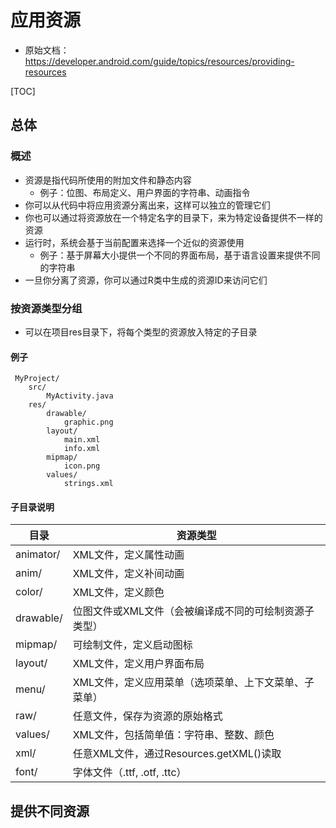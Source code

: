 

# 应用资源

* 原始文档：https://developer.android.com/guide/topics/resources/providing-resources


[TOC]


## 总体

### 概述
* 资源是指代码所使用的附加文件和静态内容
    * 例子：位图、布局定义、用户界面的字符串、动画指令
* 你可以从代码中将应用资源分离出来，这样可以独立的管理它们
* 你也可以通过将资源放在一个特定名字的目录下，来为特定设备提供不一样的资源
* 运行时，系统会基于当前配置来选择一个近似的资源使用
    * 例子：基于屏幕大小提供一个不同的界面布局，基于语言设置来提供不同的字符串
* 一旦你分离了资源，你可以通过R类中生成的资源ID来访问它们


### 按资源类型分组
* 可以在项目res目录下，将每个类型的资源放入特定的子目录

#### 例子
```
 MyProject/
    src/
        MyActivity.java
    res/
        drawable/
            graphic.png
        layout/
            main.xml
            info.xml
        mipmap/
            icon.png
        values/
            strings.xml
```

#### 子目录说明
| 目录 | 资源类型 | 
| -- | -- |
| animator/ | XML文件，定义属性动画 |
| anim/  | XML文件，定义补间动画 |
| color/ | XML文件，定义颜色 |
| drawable/ | 位图文件或XML文件（会被编译成不同的可绘制资源子类型） |
| mipmap/ | 可绘制文件，定义启动图标 | 
| layout/ | XML文件，定义用户界面布局 | 
| menu/ | XML文件，定义应用菜单（选项菜单、上下文菜单、子菜单） | 
| raw/ | 任意文件，保存为资源的原始格式 |
| values/ | XML文件，包括简单值：字符串、整数、颜色 |
| xml/ | 任意XML文件，通过Resources.getXML()读取 |
| font/ | 字体文件（.ttf, .otf, .ttc） | 




## 提供不同资源